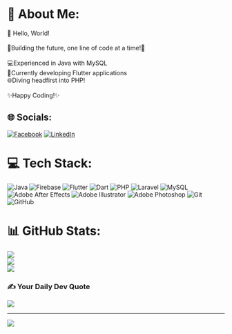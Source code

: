 # 💫 About Me:
👋 Hello, World!<br><br>🌟Building the future, one line of code at a time!🌟<br><br>💻Experienced in Java with MySQL<br>📱Currently developing Flutter applications<br>🌐Diving headfirst into PHP!<br><br>✨Happy Coding!✨<br>


## 🌐 Socials:
[![Facebook](https://img.shields.io/badge/Facebook-%231877F2.svg?logo=Facebook&logoColor=white)](https://www.facebook.com/login/?next=https%3A%2F%2Fwww.facebook.com%2Fhayyan.saleh.940) [![LinkedIn](https://img.shields.io/badge/LinkedIn-%230077B5.svg?logo=linkedin&logoColor=white)](https://www.linkedin.com/in/hayyan-saleh-6476b1267/) 

# 💻 Tech Stack:
![Java](https://img.shields.io/badge/java-%23ED8B00.svg?style=flat&logo=openjdk&logoColor=white) ![Firebase](https://img.shields.io/badge/firebase-a08021?style=flat&logo=firebase&logoColor=ffcd34) ![Flutter](https://img.shields.io/badge/Flutter-%2302569B.svg?style=flat&logo=Flutter&logoColor=white) ![Dart](https://img.shields.io/badge/dart-%230175C2.svg?style=flat&logo=dart&logoColor=white) ![PHP](https://img.shields.io/badge/php-%23777BB4.svg?style=flat&logo=php&logoColor=white) ![Laravel](https://img.shields.io/badge/laravel-%23FF2D20.svg?style=flat&logo=laravel&logoColor=white) ![MySQL](https://img.shields.io/badge/mysql-4479A1.svg?style=flat&logo=mysql&logoColor=white) ![Adobe After Effects](https://img.shields.io/badge/Adobe%20After%20Effects-9999FF.svg?style=flat&logo=Adobe%20After%20Effects&logoColor=white) ![Adobe Illustrator](https://img.shields.io/badge/adobe%20illustrator-%23FF9A00.svg?style=flat&logo=adobe%20illustrator&logoColor=white) ![Adobe Photoshop](https://img.shields.io/badge/adobe%20photoshop-%2331A8FF.svg?style=flat&logo=adobe%20photoshop&logoColor=white) ![Git](https://img.shields.io/badge/git-%23F05033.svg?style=flat&logo=git&logoColor=white) ![GitHub](https://img.shields.io/badge/github-%23121011.svg?style=flat&logo=github&logoColor=white)
# 📊 GitHub Stats:
![](https://github-readme-stats.vercel.app/api?username=Hayyan-Saleh&theme=dark&hide_border=false&include_all_commits=false&count_private=false)<br/>
![](https://github-readme-streak-stats.herokuapp.com/?user=Hayyan-Saleh&theme=dark&hide_border=false)<br/>
![](https://github-readme-stats.vercel.app/api/top-langs/?username=Hayyan-Saleh&theme=dark&hide_border=false&include_all_commits=false&count_private=false&layout=compact)

### ✍️ Your Daily Dev Quote
![](https://quotes-github-readme.vercel.app/api?type=horizontal&theme=radical)

---
[![](https://visitcount.itsvg.in/api?id=Hayyan-Saleh&icon=0&color=0)](https://visitcount.itsvg.in)
